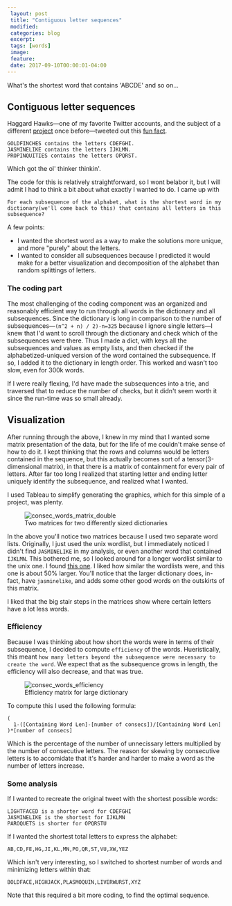```yaml
---
 layout: post
 title: "Contiguous letter sequences"
 modified:
 categories: blog
 excerpt:
 tags: [words]
 image:
 feature:
 date: 2017-09-10T00:00:01-04:00
---
```


What's the shortest word that contains 'ABCDE' and so on...

<!-- ^Spoiler Text^ -->
## Contiguous letter sequences

Haggard Hawks—one of my favorite Twitter accounts, and the subject of a different [project](https://medium.com/100000-arrows/haggard-scrabble-twitter-bot-2d2b53307c4c) once before—tweeted out this [fun fact](https://twitter.com/HaggardHawks/status/903472505280618496).

```
GOLDFINCHES contains the letters CDEFGHI.
JASMINELIKE contains the letters IJKLMN.
PROPINQUITIES contains the letters OPQRST.
```

Which got the ol' thinker thinkin'.

The code for this is relatively straightforward, so I wont belabor it, but I will admit I had to think a bit about what exactly I wanted to do. I came up with

```
For each subsequence of the alphabet, what is the shortest word in my dictionary(we'll come back to this) that contains all letters in this subsequence?
```

A few points:
- I wanted the shortest word as a way to make the solutions more unique, and more "purely" about the letters.
- I wanted to consider all subsequences because I predicted it would make for a better visualization and decomposition of the alphabet than random splittings of letters.

### The coding part

The most challenging of the coding component was an organized and reasonably efficient way to run through all words in the dictionary and all subsequences. Since the dictionary is long in comparison to the number of subsequences—`(n^2 + n) / 2)-n=325` because I ignore single letters—I knew that I'd want to scroll through the dictionary and check which of the subsequences were there. Thus I made a dict, with keys all the subsequences and values as empty lists, and then checked if the alphabetized-uniqued version of the word contained the subsequence. If so, I added it to the dictionary in length order. This worked and wasn't too slow, even for 300k words.

If I were really flexing, I'd have made the subsequences into a trie, and traversed that to reduce the number of checks, but it didn't seem worth it since the run-time was so small already.

## Visualization

After running through the above, I knew in my mind that I wanted some matrix presentation of the data, but for the life of me couldn't make sense of how to do it. I kept thinking that the rows and columns would be letters contained in the sequence, but this actually becomes sort of a tensor(3-dimensional matrix), in that there is a matrix of containment for every pair of letters. After far too long I realized that starting letter and ending letter uniquely identify the subsequence, and realized what I wanted.

I used Tableau to simplify generating the graphics, which for this simple of a project, was plenty.

<figure>
    <img src="../../images/consec_words_matrix_double.png" alt="consec_words_matrix_double">
    <figcaption>Two matrices for two differently sized dictionaries</figcaption>
</figure>

In the above you'll notice two matrices because I used two separate word lists. Originally, I just used the unix wordlist, but I immediately noticed I didn't find `JASMINELIKE` in my analysis, or even another word that contained `IJKLMN`. This bothered me, so I looked around for a longer wordlist similar to the unix one. I found [this one](https://github.com/dwyl/english-words). I liked how similar the wordlists were, and this one is about 50% larger. You'll notice that the larger dictionary does, in-fact, have `jasminelike`, and adds some other good words on the outskirts of this matrix.

I liked that the big stair steps in the matrices show where certain letters have a lot less words.

### Efficiency

Because I was thinking about how short the words were in terms of their subsequence, I decided to compute `efficiency` of the words. Hueristically, this meant `how many letters beyond the subsequence were necessary to create the word`. We expect that as the subsequence grows in length, the efficiency will also decrease, and that was true.

<figure>
    <img src="../../images/consec_words_efficiency.png" alt="consec_words_efficiency">
    <figcaption>Efficiency matrix for large dictionary</figcaption>
</figure>

To compute this I used the following formula:

```
(
  1-([Containing Word Len]-[number of consecs])/[Containing Word Len]
)*[number of consecs]
```

Which is the percentage of the number of unnecissary letters multiplied by the number of consecutive letters. The reason for skewing by consecutive letters is to accomidate that it's harder and harder to make a word as the number of letters increase.


### Some analysis

If I wanted to recreate the original tweet with the shortest possible words:

```
LIGHTFACED is a shorter word for CDEFGHI
JASMINELIKE is the shortest for IJKLMN
PAROQUETS is shorter for OPQRSTU
```

If I wanted the shortest total letters to express the alphabet:

```
AB,CD,FE,HG,JI,KL,MN,PO,QR,ST,VU,XW,YEZ
```

Which isn't very interesting, so I switched to shortest number of words and minimizing letters within that:

```
BOLDFACE,HIGHJACK,PLASMOQUIN,LIVERWURST,XYZ
```

Note that this required a bit more coding, to find the optimal sequence.

